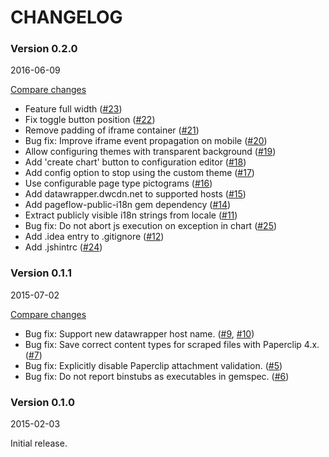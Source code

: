 # CHANGELOG

### Version 0.2.0

2016-06-09

[Compare changes](https://github.com/codevise/pageflow-chart/compare/v0.1.0...v0.2.0)

- Feature full width
  ([#23](https://github.com/codevise/pageflow-chart/pull/23))
- Fix toggle button position
  ([#22](https://github.com/codevise/pageflow-chart/pull/22))
- Remove padding of iframe container
  ([#21](https://github.com/codevise/pageflow-chart/pull/21))
- Bug fix: Improve iframe event propagation on mobile
  ([#20](https://github.com/codevise/pageflow-chart/pull/20))
- Allow configuring themes with transparent background
  ([#19](https://github.com/codevise/pageflow-chart/pull/19))
- Add 'create chart' button to configuration editor
  ([#18](https://github.com/codevise/pageflow-chart/pull/18))
- Add config option to stop using the custom theme
  ([#17](https://github.com/codevise/pageflow-chart/pull/17))
- Use configurable page type pictograms
  ([#16](https://github.com/codevise/pageflow-chart/pull/16))
- Add datawrapper.dwcdn.net to supported hosts
  ([#15](https://github.com/codevise/pageflow-chart/pull/15))
- Add pageflow-public-i18n gem dependency
  ([#14](https://github.com/codevise/pageflow-chart/pull/14))
- Extract publicly visible i18n strings from locale
  ([#11](https://github.com/codevise/pageflow-chart/pull/11))
- Bug fix: Do not abort js execution on exception in chart
  ([#25](https://github.com/codevise/pageflow-chart/pull/25))
- Add .idea entry to .gitignore
  ([#12](https://github.com/codevise/pageflow-chart/pull/12))
- Add .jshintrc
  ([#24](https://github.com/codevise/pageflow-chart/pull/24))

### Version 0.1.1

2015-07-02

[Compare changes](https://github.com/codevise/pageflow-chart/compare/v0.1.0...v0.1.1)

- Bug fix: Support new datawrapper host name.
  ([#9](https://github.com/codevise/pageflow-chart/pull/9),
   [#10](https://github.com/codevise/pageflow-chart/pull/10))
- Bug fix: Save correct content types for scraped files with
  Paperclip 4.x.
  ([#7](https://github.com/codevise/pageflow-chart/pull/7))
- Bug fix: Explicitly disable Paperclip attachment validation.
  ([#5](https://github.com/codevise/pageflow-chart/pull/5))
- Bug fix: Do not report binstubs as executables in gemspec.
  ([#6](https://github.com/codevise/pageflow-chart/pull/6))

### Version 0.1.0

2015-02-03

Initial release.
